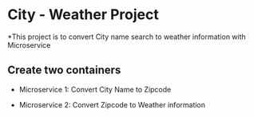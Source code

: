 # **City - Weather Project**
*This project is to convert City name search to weather information with Microservice

## **Create two containers**

* Microservice 1: Convert City Name to Zipcode




* Microservice 2: Convert Zipcode to Weather information
